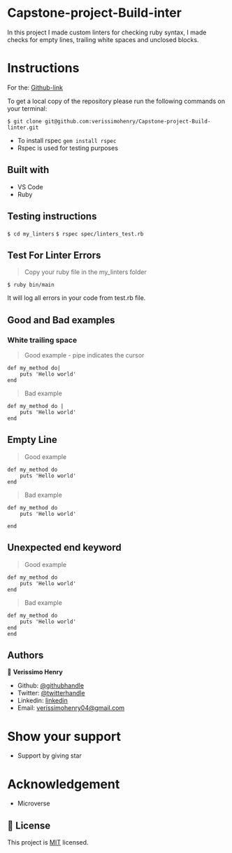 # Capstone-project-Build-inter

In this project I made custom linters for checking ruby syntax, I made checks for empty lines, trailing white spaces and unclosed blocks.

# Instructions

For the: [Github-link](https://github.com/verissimohenry/Capstone-project-Build-linter)

To get a local copy of the repository please run the following commands on your terminal:

`$ git clone git@github.com:verissimohenry/Capstone-project-Build-linter.git`

- To install rspec `gem install rspec`
- Rspec is used for testing purposes

## Built with

- VS Code
- Ruby

## Testing instructions

`$ cd my_linters`
`$ rspec spec/linters_test.rb`

## Test For Linter Errors

> Copy your ruby file in the my_linters folder

```
$ ruby bin/main
```

It will log all errors in your code from test.rb file.

## Good and Bad examples

### **White trailing space**

> Good example - pipe indicates the cursor

```
def my_method do|
    puts 'Hello world'
end
```

> Bad example

```
def my_method do |
    puts 'Hello world'
end
```

## Empty Line

> Good example

```
def my_method do
    puts 'Hello world'
end
```

> Bad example

```
def my_method do
    puts 'Hello world'

end
```

## Unexpected end keyword

> Good example

```
def my_method do
    puts 'Hello world'
end
```

> Bad example

```
def my_method do
    puts 'Hello world'
end
end
```

## Authors

👤 **Verissimo Henry**

- Github: [@githubhandle](https://github.com/verissimohenry)
- Twitter: [@twitterhandle](https://twitter.com/verissimohenry)
- Linkedin: [linkedin](https://www.linkedin.com/in/henry-verissimo-618906167/)
- Email: verissimohenry04@gmail.com

# Show your support

- Support by giving star

# Acknowledgement

- Microverse

## 📝 License

This project is [MIT](https://github.com/git/git-scm.com/blob/master/MIT-LICENSE.txt) licensed.
